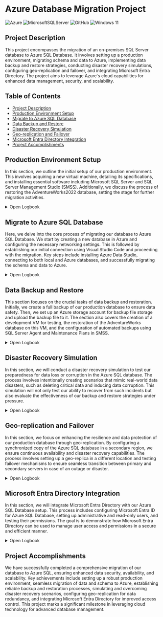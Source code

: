 # Azure Database Migration Project
![Azure](https://img.shields.io/badge/azure-%230072C6.svg?style=for-the-badge&logo=microsoftazure&logoColor=white) ![MicrosoftSQLServer](https://img.shields.io/badge/Microsoft%20SQL%20Server-CC2927?style=for-the-badge&logo=microsoft%20sql%20server&logoColor=white) ![GitHub](https://img.shields.io/badge/github-%23121011.svg?style=for-the-badge&logo=github&logoColor=white) ![Windows 11](https://img.shields.io/badge/Windows%2011-%230079d5.svg?style=for-the-badge&logo=Windows%2011&logoColor=white)

## Project Description
This project encompasses the migration of an on-premises SQL Server database to Azure SQL Database. It involves setting up a production environment, migrating schema and data to Azure, implementing data backup and restore strategies, conducting disaster recovery simulations, configuring geo-replication and failover, and integrating Microsoft Entra Directory. The project aims to leverage Azure's cloud capabilities for enhanced data management, security, and scalability.

## Table of Contents
- [Project Description](#project-description)
- [Production Environment Setup](#production-environment-setup)
- [Migrate to Azure SQL Database](#migrate-to-azure-sql-database)
- [Data Backup and Restore](#data-backup-and-restore)
- [Disaster Recovery Simulation](#disaster-recovery-simulation)
- [Geo-replication and Failover](#geo-replication-and-failover)
- [Microsoft Entra Directory Integration](#microsoft-entra-directory-integration)
- [Project Accomplishments](#project-accomplishments)


## Production Environment Setup
In this section, we outline the initial setup of our production environment. This involves acquiring a new virtual machine, detailing its specifications, and installing essential software including Microsoft SQL Server and SQL Server Management Studio (SMSS). Additionally, we discuss the process of restoring the AdventureWorks2022 database, setting the stage for further migration activities.

<details>
  <summary>Open Logbook</summary>

#### Virtual Machine (VM) Setup

**VM Acquisition**: Obtained a Virtual Machine named `production-vm`.

**Specs**: 
- **OS**: Windows 11 Pro 2h22
- **Size**: Standard_B2ms

**Software Installation**:
  - Installed Microsoft SQL Server.
  - Installed SQL Server Management Studio (SMSS).

**Database Restoration**:
  - Restored AdventureWorks2022 database from a backup file.

*Figure 2.1: Object explorer displaying the AdventureWorks2022 database*
![Object explorer displaying the AdventureWorks2022 database](assets/2.1-OE-after-backup.png)

</details>

## Migrate to Azure SQL Database
Here, we delve into the core process of migrating our database to Azure SQL Database. We start by creating a new database in Azure and configuring the necessary networking settings. This is followed by establishing our initial connection using Visual Studio Code and proceeding with the migration. Key steps include installing Azure Data Studio, connecting to both local and Azure databases, and successfully migrating the schema and data to Azure.
<details>
  <summary>Open Logbook</summary>

### Azure SQL Database Server and Database setup

**Azure Database Creation**: 
  - Created database `aw-database` on `aw-production-server.database.windows.net`.
**Networking Setup**: 
  - Configured firewall rule in Azure (aw-production-server > Networking) to allow local machine connection.
**Initial Connection**:
  - Connected to the Azure database using Visual Studio Code.

*Figure 3.1: Visual Studio Code displaying connection to Azure SQL Database*
![Visual Studio Code displaying connection to Azure SQL Database](assets/3.1-VSC-SQLconnection.png)

**Tool Installation and Connection**:
  - Downloaded and installed Azure Data Studio.
  - Established connections to both local and Azure databases.
  
### Migration to SQL Database

**Schema Migration**:
  - Migrated schema from the local SQL database to Azure using SQL Server Schema Compare in Azure Data Studio.

*Figure 3.2: Showing successful schema migration*
![Azure SQL Database schema migration](assets/3.2-Azure-schema-migration.png)

**Data Migration**:
  - Set up a Database Migration service in Azure and registered an Integration Runtime.
  - Migrated data to Azure database using Azure SQL Migration in Azure Data Studio. Migration confirmed successful.


*Figure 3.3: Showing successful data migration*
![Azure SQL Database data migration](assets/3.3-Azure-data-migration.png)


*Figure 3.4: Query made on Azure SQL database confirming migration*
![Azure SQL Database data migration query result](assets/3.4-Azure-data-migration-query.png)

The database has been migrated to Azure!
</details>

## Data Backup and Restore
This section focuses on the crucial tasks of data backup and restoration. Initially, we create a full backup of our production database to ensure data safety. Then, we set up an Azure storage account for backup file storage and upload the backup file to it. The section also covers the creation of a development VM for testing, the restoration of the AdventureWorks database on this VM, and the configuration of automated backups using SQL Server Agent and Maintenance Plans in SMSS.

<details>
  <summary>Open Logbook</summary>

### Backup Creation

**Backup Creation**: Generated full backup of `production-vm` database.

*Figure 4.1: On-premise database backup*  
![Successful backup of on-premise database](assets/4.1-successful-backup.png)

**Azure Storage Setup**: Configured `awproductionstorage` for backup storage.

**Backup Upload**: Uploaded backup file to `onpremisebackup` container.

*Figure 4.2: `onpremisebackup` storage container contents*  
![Blob storage of storage container](assets/4.2-onpremicebackup.png)

### Development VM Creation and Setup

**Development VM Setup**: Created `development-vm` for testing.

**Specs**: 
- **OS**: Windows 11 Pro 2h22
- **Size**: Standard_B2ms

**Software Installation**:
  - Installed Microsoft SQL Server.
  - Installed SQL Server Management Studio (SMSS).

**Software Installation**: Installed SQL Server and SMSS.

**Database Restoration**: Restored AdventureWorks database on `development-vm`.

*Figure 4.3: Restored database on development VM*  
![Backup of database on development vm](assets/4.3-dev-backup.png)

### SSMS Automated Backup

**Automated Backup Configuration**:
  1. Activated SQL Server Agent.
  2. Created SQL Server Credentials for Azure storage.
  3. Verified credentials in SMSS.
  
*Figure 4.4: Azure Storage credentials in SMSS*  
![Showing Azure Storage credentials](assets/4.4-creds.png)

  4. Configured `Scheduled Backup` via Maintenance Plan Wizard.
  5. Set backup schedule: Weekly on Saturdays at 12:00 AM.
  6. Directed backups to Azure storage container.

*Figure 4.5: Backup destination configuration*  
![Showing database backup destination](assets/4.5-backup-destination.png)

  7. Validated backup by manual execution and Azure storage check.

*Figure 4.6: Backup validation*  
![Showing both storage container with backup (left) and the successful execution of maintenance plan (right)](assets/4.6-scheduled-backup-working.png)

</details>

## Disaster Recovery Simulation

In this section, we will conduct a disaster recovery simulation to test our preparedness for data loss or corruption in the Azure SQL database. The process involves intentionally creating scenarios that mimic real-world data disasters, such as deleting critical data and inducing data corruption. This simulation will not only test our ability to recover from such incidents but also evaluate the effectiveness of our backup and restore strategies under pressure.

<details>
  <summary>Open Logbook</summary>

### Simulating data loss and corruption

To simulate data loss, I plan to delete all entries in the `Production.ProductInventory` table and the `Purchasing.Vendor` table. To mimic data corruption, I will modify the `Purchasing.Vendor` table by setting all `AccountNumbers` to NULL. This will be done by executing the following queries:


```
DELETE FROM Production.ProductInventory;;
```

```
UPDATE Purchasing.Vendor
SET Name = 'ABCDEF';
```
*Figure 5.1: Purchasing.vendor table before (left) and after (right) data corruption*
![Purchasing.vendor table before (left) and after (right) data corruption](assets/5.1-purchasingvendor.png)

*Figure 5.2: Production.ProductInventory table before (left) and after (right) data loss*
![Production.ProductInventory table before (left) and after (right) data loss](assets/5.2-productInventory.png)

### Restoring Database
To restore the database I went onto the Azure portal, and into the `aw-database` and select Restore.

From here I select the restore point to midnight the same day, before the deletion and corruption occurred and set the databases name to `aw-database-restored`.

To then check these I ran a `SELECT * FROM table` query.

*Figure 5.3: Production.ProductInventory table after restoration*
![Production.ProductInventory table after restoration](assets/5.3-productInventory.png)

*Figure 5.4: Purchasing.vendor table after restoration*
![Purchasing.vendor table after restoration](assets/5.4-purchasingvendor.png)

</details>

## Geo-replication and Failover

In this section, we focus on enhancing the resilience and data protection of our production database through geo-replication. By configuring a synchronized copy of the Azure SQL database in a secondary region, we ensure continuous availability and disaster recovery capabilities. The process involves setting up a geo-replica in a different location and testing failover mechanisms to ensure seamless transition between primary and secondary servers in case of an outage or disaster.

<details>
  <summary>Open Logbook</summary>

### Configuring Geo-replication

I started by navigating to the `aw-database` in the Azure portal and selecting `Replicas` under Data Management. Here, I created a replica within the `aw-production-backup` SQL Database Server located in the East US region.

*Figure 6.1: New SQL Database Server in East US location*  
![New SQL Database Server within East US location](assets/6.1-new-database-server.png)

I then completed the form to establish the geo-replica of the original `aw-database`.

*Figure 6.2: New SQL Database in East US location*  
![New SQL Database within East US location created](assets/6.2-geo-replica.png)

Next, I set up the failover configuration between the primary server `aw-production-server (US South)` and the secondary server `aw-production-backup (East US)`.

*Figure 6.3: Failover group configuration*  
![Failover group](assets/6.3-failover.png)

To test the setup, I initiated a Forced Failover, causing the primary and secondary servers to switch roles.

*Figure 6.4: Successful forced failover*  
![Failover group after forced failover](assets/6.4-forced-failover.png)

Finally, I conducted the forced failover once again to revert the servers back to their original configuration.

</details>

## Microsoft Entra Directory Integration

In this section, we will integrate Microsoft Entra Directory with our Azure SQL Database setup. This process includes configuring Microsoft Entra ID for Azure SQL Database, setting up administrative and read-only users, and testing their permissions. The goal is to demonstrate how Microsoft Entra Directory can be used to manage user access and permissions in a secure and efficient manner.

<details>
  <summary>Open Logbook</summary>

### Configure Microsoft Entra ID for Azure SQL Database

#### Setting up Admin user

I began by navigating to the `aw-production-server` in the Azure Portal. Under the settings, I accessed `Microsoft Entra ID` to assign an Entra user as the admin for the SQL Server.

*Figure 7.1: Microsoft Entra Admin setup*  
![Entra ID Admin](assets/7.1-entra-admin.png)

After setting up the admin, I tested the login to the Azure database using the Microsoft Entra ID, which was successful.

#### Setting up DB Reader User

Next, I added a new user named `aw-DB-Datareader` in the Microsoft Entra ID Service through the Azure Portal.

*Figure 7.2: AW-DB-Reader user in Azure Portal*  
![Showing the AW-DB-Reader user](assets/7.2-db-reader.png)

I then used Azure Data Studio to execute the following SQL commands to create the user and assign them to the db_datareader role:

```
CREATE USER [aw-DB-Datareader@aicoreusers.onmicrosoft.com] FROM EXTERNAL PROVIDER;
ALTER ROLE db_datareader ADD MEMBER [aw-DB-Datareader@aicoreusers.onmicrosoft.com];
```

#### Testing the DB Reader User

To test the newly created user, I executed a `SELECT` query to confirm that the user can read data:

```
SELECT * FROM Person.Address;
```

*Figure 7.3: Database serving read-only user with data*  
![Shows the database serving read-only user with data](assets/7.3-read-db.png)

Finally, I attempted a `DELETE` operation to ensure the user is restricted to read-only access:

```
DELETE TOP (1)
FROM Person.Address;
```

*Figure 7.4: Database restricting read-only user from altering data*  
![Shows the database not allowing read-only user to alter database](assets/7.4-read-only.png)

</details>

## Project Accomplishments

We have successfully completed a comprehensive migration of our database to Azure SQL, ensuring enhanced data security, availability, and scalability. Key achievements include setting up a robust production environment, seamless migration of data and schema to Azure, establishing reliable backup and restoration processes, simulating and overcoming disaster recovery scenarios, configuring geo-replication for data redundancy, and integrating Microsoft Entra Directory for improved access control. This project marks a significant milestone in leveraging cloud technology for advanced database management.